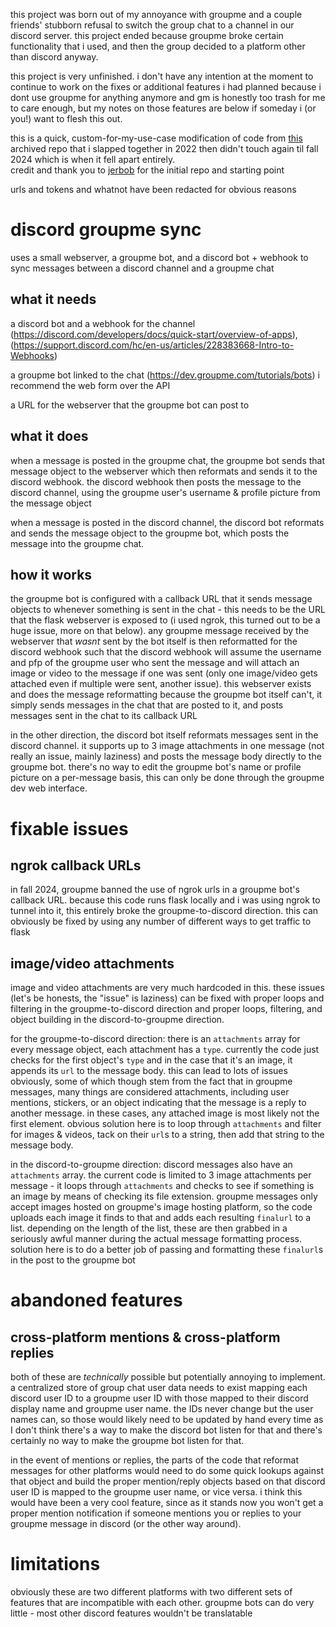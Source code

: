 this project was born out of my annoyance with groupme and a couple friends' stubborn refusal to switch the group chat to a channel in our discord server. this project ended because groupme broke certain functionality that i used, and then the group decided to a platform other than discord anyway.

this project is very unfinished. i don't have any intention at the moment to continue to work on the  fixes or additional features i had planned because i dont use groupme for anything anymore and gm is honestly too trash for me to care enough, but my notes on those features are below if someday i (or you!) want to flesh this out.

this is a quick, custom-for-my-use-case modification of code from [this](https://github.com/jerbob/groupme-discord) archived repo that i slapped together in 2022 then didn't touch again til fall 2024 which is when it fell apart entirely.  
credit and thank you to [jerbob](https://github.com/jerbob) for the initial repo and starting point

urls and tokens and whatnot have been redacted for obvious reasons

# discord groupme sync

uses a small webserver, a groupme bot, and a discord bot + webhook to sync messages between a discord channel and a groupme chat

## what it needs

a discord bot and a webhook for the channel (https://discord.com/developers/docs/quick-start/overview-of-apps), (https://support.discord.com/hc/en-us/articles/228383668-Intro-to-Webhooks)

a groupme bot linked to the chat (https://dev.groupme.com/tutorials/bots) i recommend the web form over the API

a URL for the webserver that the groupme bot can post to

## what it does

when a message is posted in the groupme chat, the groupme bot sends that message object to the webserver which then reformats and sends it to the discord webhook. the discord webhook then posts the message to the discord channel, using the groupme user's username & profile picture from the message object

when a message is posted in the discord channel, the discord bot reformats and sends the message object to the groupme bot, which posts the message into the groupme chat. 

## how it works

the groupme bot is configured with a callback URL that it sends message objects to whenever something is sent in the chat - this needs to be the URL that the flask webserver is exposed to (i used ngrok, this turned out to be a huge issue, more on that below). any groupme message received by the webserver that *wasnt* sent by the bot itself is then reformatted for the discord webhook such that the discord webhook will assume the username and pfp of the groupme user who sent the message and will attach an image or video to the message if one was sent (only one image/video gets attached even if multiple were sent, another issue). this webserver exists and does the message reformatting because the groupme bot itself can't, it simply sends messages in the chat that are posted to it, and posts messages sent in the chat to its callback URL

in the other direction, the discord bot itself reformats messages sent in the discord channel. it supports up to 3 image attachments in one message (not really an issue, mainly laziness) and posts the message body directly to the groupme bot. there's no way to edit the groupme bot's name or profile picture on a per-message basis, this can only be done through the groupme dev web interface.

# fixable issues

## ngrok callback URLs

in fall 2024, groupme banned the use of ngrok urls in a groupme bot's callback URL. because this code runs flask locally and i was using ngrok to tunnel into it, this entirely broke the groupme-to-discord direction. this can obviously be fixed by using any number of different ways to get traffic to flask

## image/video attachments

image and video attachments are very much hardcoded in this. these issues (let's be honests, the "issue" is laziness) can be fixed with proper loops and filtering in the groupme-to-discord direction and proper loops, filtering, and object building in the discord-to-groupme direction. 

for the groupme-to-discord direction: there is an `attachments` array for every message object, each attachment has a `type`. currently the code just checks for the first object's `type` and in the case that it's an image, it appends its `url` to the message body. this can lead to lots of issues obviously, some of which though stem from the fact that in groupme messages, many things are considered attachments, including user mentions, stickers, or an object indicating that the message is a reply to another message. in these cases, any attached image is most likely not the first element. obvious solution here is to loop through `attachments` and filter for images & videos, tack on their `url`s to a string, then add that string to the message body.

in the discord-to-groupme direction: discord messages also have an `attachments` array. the current code is limited to 3 image attachments per message - it loops through `attachments` and checks to see if something is an image by means of checking its file extension. groupme messages only accept images hosted on groupme's image hosting platform, so the code uploads each image it finds to that and adds each resulting `finalurl` to a list. depending on the length of the list, these are then grabbed in a seriously awful manner during the actual message formatting process. solution here is to do a better job of passing and formatting these `finalurl`s in the post to the groupme bot

# abandoned features

## cross-platform mentions & cross-platform replies

both of these are *technically* possible but potentially annoying to implement. a centralized store of group chat user data needs to exist mapping each discord user ID to a groupme user ID with those mapped to their discord display name and groupme user name. the IDs never change but the user names can, so those would likely need to be updated by hand every time as I don't think there's a way to make the discord bot listen for that and there's certainly no way to make the groupme bot listen for that.

in the event of mentions or replies, the parts of the code that reformat messages for other platforms would need to do some quick lookups against that object and build the proper mention/reply objects based on that discord user ID is mapped to the groupme user name, or vice versa. i think this would have been a very cool feature, since as it stands now you won't get a proper mention notification if someone mentions you or replies to your groupme message in discord (or the other way around).

# limitations

obviously these are two different platforms with two different sets of features that are incompatible with each other. groupme bots can do very little - most other discord features wouldn't be translatable